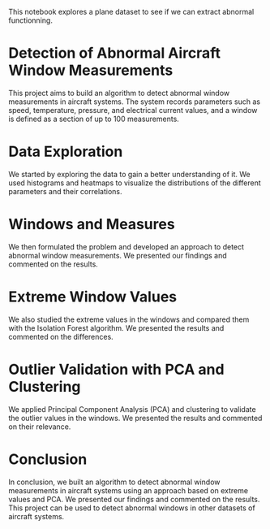 This notebook explores a plane dataset to see if we can extract abnormal functionning.


# Detection of Abnormal Aircraft Window Measurements
This project aims to build an algorithm to detect abnormal window measurements in aircraft systems. The system records parameters such as speed, temperature, pressure, and electrical current values, and a window is defined as a section of up to 100 measurements.

# Data Exploration
We started by exploring the data to gain a better understanding of it. We used histograms and heatmaps to visualize the distributions of the different parameters and their correlations.

# Windows and Measures
We then formulated the problem and developed an approach to detect abnormal window measurements. We presented our findings and commented on the results.

# Extreme Window Values
We also studied the extreme values in the windows and compared them with the Isolation Forest algorithm. We presented the results and commented on the differences.

# Outlier Validation with PCA and Clustering
We applied Principal Component Analysis (PCA) and clustering to validate the outlier values in the windows. We presented the results and commented on their relevance.

# Conclusion
In conclusion, we built an algorithm to detect abnormal window measurements in aircraft systems using an approach based on extreme values and PCA. We presented our findings and commented on the results. This project can be used to detect abnormal windows in other datasets of aircraft systems.